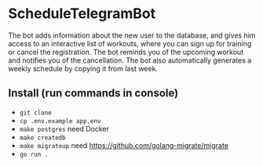 # ScheduleTelegramBot

The bot adds information about the new user to the database,
and gives him access to an interactive list of workouts,
where you can sign up for training or cancel the registration.
The bot reminds you of the upcoming workout and notifies you of the cancellation.
The bot also automatically generates a weekly schedule by copying
it from last week.

## Install (run commands in console)

* `git clone`
* `cp .env.example app.env`
* `make postgres` need Docker
* `make createdb`
* `make migrateup` need https://github.com/golang-migrate/migrate
* `go run .`

